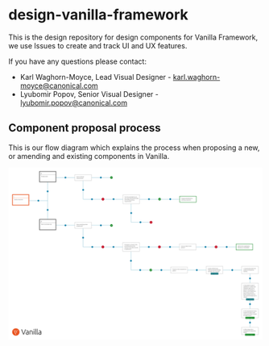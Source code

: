 # design-vanilla-framework
This is the design repository for design components for Vanilla Framework, we use Issues to create and track UI and UX features.

If you have any questions please contact:

- Karl Waghorn-Moyce, Lead Visual Designer -  karl.waghorn-moyce@canonical.com
- Lyubomir Popov, Senior Visual Designer - lyubomir.popov@canonical.com

## Component proposal process 
This is our flow diagram which explains the process when proposing a new, or amending and existing components in Vanilla.

![](https://github.com/canonical-web-and-design/design-vanilla-framework/blob/master/Process%20diagram/vanilla-process-diagram.png)
